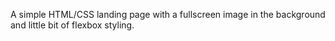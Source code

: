 A simple HTML/CSS landing page with a fullscreen image in the background and little bit of flexbox styling.